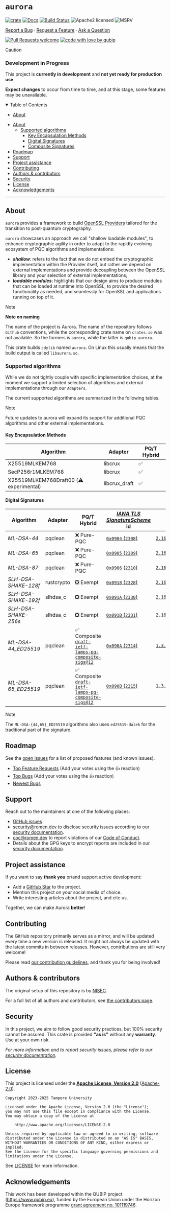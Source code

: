 # `aurora`

[![crate][crate-image]][crate-link]
[![Docs][docs-image]][docs-link]
[![Build Status][build-image]][build-link]
![Apache2 licensed][license-image]
![MSRV][rustc-image]


[Report a Bug](https://github.com/qubip/aurora/issues/new?assignees=&labels=bug&template=01_BUG_REPORT.md&title=bug%3A+)
·
[Request a Feature](https://github.com/qubip/aurora/issues/new?assignees=&labels=enhancement&template=02_FEATURE_REQUEST.md&title=feat%3A+)
·
[Ask a Question](https://github.com/qubip/aurora/issues/new?assignees=&labels=question&template=04_SUPPORT_QUESTION.md&title=support%3A+)


[![Pull Requests welcome](https://img.shields.io/badge/PRs-welcome-ff69b4.svg?style=flat-square)](https://github.com/qubip/aurora/issues?q=is%3Aissue+is%3Aopen+label%3A%22help+wanted%22)
[![code with love by qubip](https://img.shields.io/badge/%3C%2F%3E%20with%20%E2%99%A5%20by-qubip%2Fnisec-ff1414.svg?style=flat-square)](https://github.com/orgs/QUBIP/teams/nisec)


> [!CAUTION]
>
> ### Development in Progress
>
> This project is **currently in development** and **not yet ready for production use**.
>
> **Expect changes** to occur from time to time, and at this stage, some features may be unavailable.

<details open="open">
<summary>Table of Contents</summary>

- [About](#about)
<!--
- [Getting Started](#getting-started)
  - [Prerequisites](#prerequisites)
  - [Installation](#installation)
!-->
<!--
- [Usage](#usage)
!-->
- [About](#about)
  - [Supported algorithms](#supported-algorithms)
    - [Key Encapsulation Methods](#key-encapsulation-methods)
    - [Digital Signatures](#digital-signatures)
    - [Composite Signatures](#composite-signatures)
- [Roadmap](#roadmap)
- [Support](#support)
- [Project assistance](#project-assistance)
- [Contributing](#contributing)
- [Authors \& contributors](#authors--contributors)
- [Security](#security)
- [License](#license)
- [Acknowledgements](#acknowledgements)

</details>

---

## About

`aurora` provides a framework to build
[OpenSSL Providers][ossl:man:provider]
tailored for the transition to post-quantum cryptography.

[ossl:man:provider]: https://docs.openssl.org/3.2/man7/provider/

`aurora` showcases an approach we call "shallow loadable modules",
to enhance cryptographic agility
in order to adapt to the rapidly evolving ecosystem
of PQC algorithms and implementations:

- **_shallow_**: refers to the fact that we do not embed
  the cryptographic implementation within the Provider itself,
  but rather we depend on external implementations and provide
  decoupling between the OpenSSL library and your selection
  of external implementations;
- **_loadable modules_**: highlights that our design aims to produce
  modules that can be loaded at runtime into OpenSSL, to provide
  the desired functionality as needed, and seamlessly for OpenSSL
  and applications running on top of it.

> [!NOTE]
> **Note on naming**
>
> The name of the project is Aurora.
> The name of the repository follows `Github` conventions,
> while the corresponding crate name on `crates.io` was not available.
> So the formers is `aurora`, while the latter is `qubip_aurora`.
>
> This crate builds `cdylib` named `aurora`.
> On Linux this usually means that the build output is called
> `libaurora.so`.

### Supported algorithms

While we do not tightly couple with specific implementation choices,
at the moment we support a limited selection of algorithms
and external implementations through our `Adapters`.

The current supported algorithms are summarized in the following tables.

> [!NOTE]
> Future updates to aurora will expand its support
> for additional PQC algorithms
> and other external implementations.


#### Key Encapsulation Methods

| Algorithm                               | Adapter       | PQ/T Hybrid |
| --------------------------------------- | ------------- | ----------- |
| X25519MLKEM768                          | libcrux       | ✅           |
| SecP256r1MLKEM768                       | libcrux       | ✅           |
| X25519MLKEM768Draft00 (⚠️  experimental) | libcrux_draft | ✅           |

#### Digital Signatures

| Algorithm            | Adapter   | PQ/T Hybrid | [_IANA TLS SignatureScheme_](https://www.iana.org/assignments/tls-parameters/tls-parameters.xhtml#tls-signaturescheme) id | OID |
| -------------------- | --------- | ----------- | ---------------- | --- |
| _ML-DSA-44_          | pqclean | ❌ Pure-PQC | [`0x0904` (`2308`)](https://datatracker.ietf.org/doc/html/draft-ietf-tls-mldsa-01#name-ml-dsa-signaturescheme-valu) | [`2.16.840.1.101.3.4.3.17`](https://csrc.nist.gov/projects/computer-security-objects-register/algorithm-registration) |
| _ML-DSA-65_          | pqclean | ❌ Pure-PQC | [`0x0905` (`2309`)](https://datatracker.ietf.org/doc/html/draft-ietf-tls-mldsa-01#name-ml-dsa-signaturescheme-valu) | [`2.16.840.1.101.3.4.3.18`](https://csrc.nist.gov/projects/computer-security-objects-register/algorithm-registration) |
| _ML-DSA-87_          | pqclean | ❌ Pure-PQC | [`0x0906` (`2310`)](https://datatracker.ietf.org/doc/html/draft-ietf-tls-mldsa-01#name-ml-dsa-signaturescheme-valu) | [`2.16.840.1.101.3.4.3.19`](https://csrc.nist.gov/projects/computer-security-objects-register/algorithm-registration) |
| _SLH-DSA-SHAKE-128f_ | rustcrypto | ❎ Exempt | [`0x0918` (`2328`)](https://datatracker.ietf.org/doc/html/draft-reddy-tls-slhdsa-01#name-iana-considerations) | [`2.16.840.1.101.3.4.3.27`](https://datatracker.ietf.org/doc/html/draft-ietf-lamps-x509-slhdsa-09#section-3-7) |
| _SLH-DSA-SHAKE-192f_ | slhdsa_c | ❎ Exempt | [`0x091A` (`2330`)](https://datatracker.ietf.org/doc/html/draft-reddy-tls-slhdsa-01#name-iana-considerations) | [`2.16.840.1.101.3.4.3.29`](https://datatracker.ietf.org/doc/html/draft-ietf-lamps-x509-slhdsa-09#section-3-7) |
| _SLH-DSA-SHAKE-256s_ | slhdsa_c | ❎ Exempt | [`0x091B` (`2331`)](https://datatracker.ietf.org/doc/html/draft-reddy-tls-slhdsa-01#name-iana-considerations) | [`2.16.840.1.101.3.4.3.30`](https://datatracker.ietf.org/doc/html/draft-ietf-lamps-x509-slhdsa-09#section-3-7) |
| _ML-DSA-44_ED25519_ | pqclean | ✅ Composite [`draft-ietf-lamps-pq-composite-sigs@12`](https://datatracker.ietf.org/doc/draft-ietf-lamps-pq-composite-sigs/12/) | [`0x090A` (`2314`)](https://datatracker.ietf.org/doc/html/draft-reddy-tls-composite-mldsa-05#name-iana-considerations) | [`1.3.6.1.5.5.7.6.39`](https://github.com/lamps-wg/draft-composite-sigs/blob/5ba4655fa1ae3b3b4c112c6cd8c97a93e6d900c3/src/algParams.md) |
| _ML-DSA-65_ED25519_ | pqclean | ✅ Composite [`draft-ietf-lamps-pq-composite-sigs@12`](https://datatracker.ietf.org/doc/draft-ietf-lamps-pq-composite-sigs/12/) | [`0x090B` (`2315`)](https://datatracker.ietf.org/doc/html/draft-reddy-tls-composite-mldsa-05#name-iana-considerations) | [`1.3.6.1.5.5.7.6.48`](https://github.com/lamps-wg/draft-composite-sigs/blob/5ba4655fa1ae3b3b4c112c6cd8c97a93e6d900c3/src/algParams.md) |

> [!Note]
> The `ML-DSA-{44,65}_ED25519` algorithms also uses `ed25519-dalek`
> for the traditional part of the signature.

<!--
## Getting Started

### Prerequisites

> **[?]**
> What are the project requirements/dependencies?

### Installation

> **[?]**
> Describe how to install and get started with the project.
!-->

<!--
## Usage

> **[?]**
> How does one go about using it?
> Provide various use cases and code examples here.
!-->

## Roadmap

See the [open issues](https://github.com/qubip/aurora/issues) for a list of proposed features (and known issues).

- [Top Feature Requests](https://github.com/qubip/aurora/issues?q=label%3Aenhancement+is%3Aopen+sort%3Areactions-%2B1-desc) (Add your votes using the 👍 reaction)
- [Top Bugs](https://github.com/qubip/aurora/issues?q=is%3Aissue+is%3Aopen+label%3Abug+sort%3Areactions-%2B1-desc) (Add your votes using the 👍 reaction)
- [Newest Bugs](https://github.com/qubip/aurora/issues?q=is%3Aopen+is%3Aissue+label%3Abug)

## Support

Reach out to the maintainers at one of the following places:

- [GitHub issues](https://github.com/qubip/aurora/issues/new?assignees=&labels=question&template=04_SUPPORT_QUESTION.md&title=support%3A+)
- <security@romen.dev> to disclose security issues according to our [security documentation](docs/SECURITY.md).
- <coc@romen.dev> to report violations of our [Code of Conduct](docs/CODE_OF_CONDUCT.md).
- Details about the GPG keys to encrypt reports are included in our [security documentation](docs/SECURITY.md).

## Project assistance

If you want to say **thank you** or/and support active development:

- Add a [GitHub Star](https://github.com/qubip/aurora) to the project.
- Mention this project on your social media of choice.
- Write interesting articles about the project, and cite us.

Together, we can make Aurora **better**!

## Contributing

The GitHub repository primarily serves as a mirror,
and will be updated every time a new version is released.
It might not always be updated with the latest commits in between releases.
However, contributions are still very welcome!

Please read [our contribution guidelines](docs/CONTRIBUTING.md), and thank you for being involved!

## Authors & contributors

The original setup of this repository is by [NISEC](https://github.com/orgs/QUBIP/teams/nisec).

For a full list of all authors and contributors, see [the contributors page](https://github.com/qubip/aurora/contributors).

## Security

In this project, we aim to follow good security practices, but 100% security cannot be assured.
This crate is provided **"as is"** without any **warranty**. Use at your own risk.

_For more information and to report security issues, please refer to our [security documentation](docs/SECURITY.md)._

## License

This project is licensed under the
[**Apache License, Version 2.0**](https://www.apache.org/licenses/LICENSE-2.0)
([Apache-2.0](https://spdx.org/licenses/Apache-2.0.html)).

```text
Copyright 2023-2025 Tampere University

Licensed under the Apache License, Version 2.0 (the "License");
you may not use this file except in compliance with the License.
You may obtain a copy of the License at

    http://www.apache.org/licenses/LICENSE-2.0

Unless required by applicable law or agreed to in writing, software
distributed under the License is distributed on an "AS IS" BASIS,
WITHOUT WARRANTIES OR CONDITIONS OF ANY KIND, either express or implied.
See the License for the specific language governing permissions and
limitations under the License.
```

See [LICENSE][LICENSE] for more information.

[LICENSE]: LICENSE

## Acknowledgements

This work has been developed within the QUBIP project (<https://www.qubip.eu>),
funded by the European Union under the Horizon Europe framework programme
[grant agreement no. 101119746](https://doi.org/10.3030/101119746).


[crate-image]: https://img.shields.io/crates/v/qubip_aurora?logo=rust
[crate-link]: https://crates.io/crates/qubip_aurora
[docs-image]: https://docs.rs/qubip_aurora/badge.svg
[docs-link]: https://docs.rs/qubip_aurora/
[build-image]: https://img.shields.io/badge/build-not_automated_yet-red "not automated yet"
[build-link]: # "not automated yet"
[license-image]: https://img.shields.io/badge/license-Apache2.0-blue.svg
[rustc-image]: https://img.shields.io/badge/rustc-1.85+-blue.svg
[//]: # "links"

